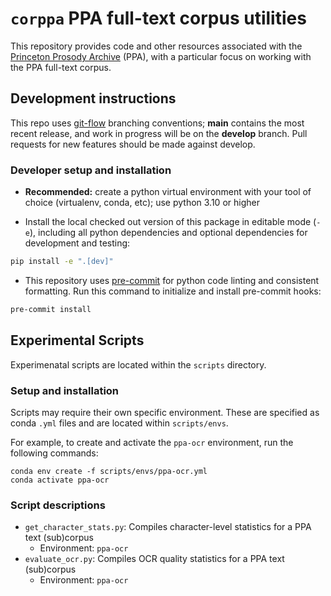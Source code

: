 # `corppa`  PPA full-text corpus utilities

This repository provides code and other resources associated with the [Princeton Prosody Archive](https://prosody.princeton.edu/) (PPA), with a  particular focus on working with the PPA full-text corpus.

## Development instructions

This repo uses [git-flow](https://github.com/nvie/gitflow) branching conventions; **main** contains the most recent release, and work in progress will be on the **develop** branch. Pull requests for new features should be made against develop.

### Developer setup and installation

- **Recommended:** create a python virtual environment with your tool of choice (virtualenv, conda, etc); use python 3.10 or higher

- Install the local checked out version of this package in editable mode (`-e`), including all python dependencies  and optional dependencies for development and testing:
```sh
pip install -e ".[dev]"
```

- This repository uses [pre-commit](https://pre-commit.com/) for python code linting and consistent formatting. Run this command to initialize and install pre-commit hooks:
```sh
pre-commit install
```

## Experimental Scripts
Experimenatal scripts are located within the `scripts` directory.

### Setup and installation
Scripts may require their own specific environment.
These are specified as conda `.yml` files and are located within `scripts/envs`.

For example, to create and activate the `ppa-ocr` environment, run the following commands:
```
conda env create -f scripts/envs/ppa-ocr.yml
conda activate ppa-ocr
```

### Script descriptions
- `get_character_stats.py`: Compiles character-level statistics for a PPA text (sub)corpus
  - Environment: `ppa-ocr`
- `evaluate_ocr.py`: Compiles OCR quality statistics for a PPA text (sub)corpus
  - Environment: `ppa-ocr`
